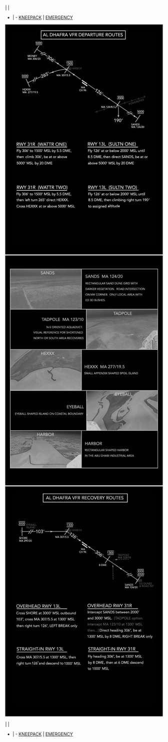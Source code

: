  |  | 
- | - 
[KNEEPACK](/VIPER/388KNEE11.pdf) | [EMERGENCY](/VIPER/EMERG191221.pdf)

![A10](/FLIPS/BB_VFR_OMAM_001.png)
![A10](/FLIPS/BB_VFR_OMAM_002.png)
![A10](/FLIPS/BB_VFR_OMAM_003.png)

 |  | 
- | - 
[KNEEPACK](/VIPER/388KNEE11.pdf) | [EMERGENCY](/VIPER/EMERG191221.pdf)